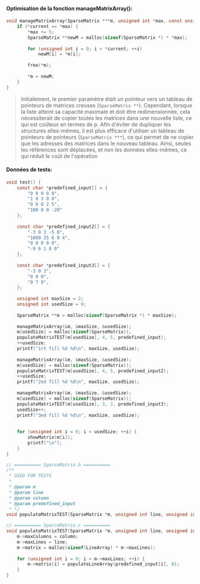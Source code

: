 #### Optimisation de la fonction manageMatrixArray():
```c
void manageMatrixArray(SparseMatrix ***m, unsigned int *max, const unsigned int *current) {  
    if (*current == *max) {  
        *max += 5;  
        SparseMatrix **newM = malloc(sizeof(SparseMatrix *) * *max);  
  
        for (unsigned int i = 0; i < *current; ++i)  
            newM[i] = *m[i];  
  
        free(*m);  
  
        *m = newM;  
    }  
}
```

>Initialement, le premier paramètre était un pointeur vers un tableau de pointeurs de matrices creuses (`SparseMatrix **`). Cependant, lorsque la liste atteint sa capacité maximale et doit être redimensionnée, cela nécessiterait de copier toutes les matrices dans une nouvelle liste, ce qui est coûteux en termes de p. Afin d'éviter de dupliquer les structures elles-mêmes, il est plus efficace d'utiliser un tableau de pointeurs de pointeurs (`SparseMatrix ***`), ce qui permet de ne copier que les adresses des matrices dans le nouveau tableau. Ainsi, seules les références sont déplacées, et non les données elles-mêmes, ce qui réduit le coût de l'opération


#### Données de tests:
```c
void test() {  
    const char *predefined_input[] = {  
        "0 0 0 0 0",  
        "1 0 3 0 0",  
        "0 0 0 2 5",  
        "100 0 0 -20"  
    };  
  
    const char *predefined_input2[] = {  
        "-3 0 3 -5 0",  
        "1000 25 6 9 4",  
        "0 0 0 0 0",  
        "-9 6 1 8 0"  
    };  
  
    const char *predefined_input3[] = {  
        "-3 0 3",  
        "0 0 0",  
        "0 7 0",  
    };  
  
    unsigned int maxSize = 2;  
    unsigned int usedSize = 0;  
  
    SparseMatrix **m = malloc(sizeof(SparseMatrix *) * maxSize);  
  
    manageMatrixArray(&m, &maxSize, &usedSize);  
    m[usedSize] = malloc(sizeof(SparseMatrix));  
    populateMatrixTEST(m[usedSize], 4, 5, predefined_input);  
    ++usedSize;  
    printf("1rt fill %d %d\n", maxSize, usedSize);  
  
    manageMatrixArray(&m, &maxSize, &usedSize);  
    m[usedSize] = malloc(sizeof(SparseMatrix));  
    populateMatrixTEST(m[usedSize], 4, 5, predefined_input2);  
    ++usedSize;  
    printf("2ed fill %d %d\n", maxSize, usedSize);  
  
    manageMatrixArray(&m, &maxSize, &usedSize);  
    m[usedSize] = malloc(sizeof(SparseMatrix));  
    populateMatrixTEST(m[usedSize], 3, 3, predefined_input3);  
    usedSize++;  
    printf("3ed fill %d %d\n", maxSize, usedSize);  
  
  
    for (unsigned int i = 0; i < usedSize; ++i) {  
        showMatrix(m[i]);  
        printf("\n");  
    }  
}

// ========== SparceMatrix.h ==========
/**  
 * USED FOR TESTS 
 * 
 * @param m 
 * @param line 
 * @param column 
 * @param predefined_input 
 * */
void populateMatrixTEST(SparseMatrix *m, unsigned int line, unsigned int column, const char *predefined_input[]);

// ========== SparceMatrix.c ==========
void populateMatrixTEST(SparseMatrix *m, unsigned int line, unsigned int column, const char *predefined_input[]) {  
    m->maxColumns = column;  
    m->maxLines = line;  
    m->matrix = malloc(sizeof(LineArray) * m->maxLines);  
  
    for (unsigned int i = 0; i < m->maxLines; ++i) {  
        m->matrix[i] = populateLineArray(predefined_input[i], 0);  
    }  
}

```